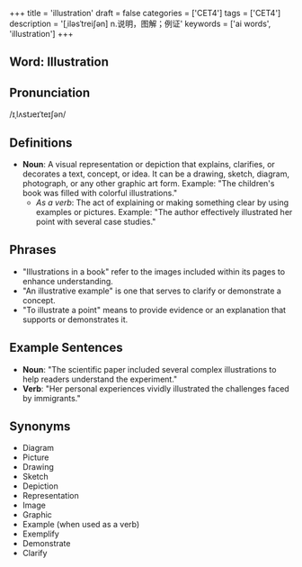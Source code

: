 +++
title = 'illustration'
draft = false
categories = ['CET4']
tags = ['CET4']
description = '[ˌiləsˈtrei∫ən] n.说明，图解；例证'
keywords = ['ai words', 'illustration']
+++

## Word: Illustration

## Pronunciation
/ɪˌlʌstɹeɪˈteɪʃən/

## Definitions
- **Noun**: A visual representation or depiction that explains, clarifies, or decorates a text, concept, or idea. It can be a drawing, sketch, diagram, photograph, or any other graphic art form. Example: "The children's book was filled with colorful illustrations."
  - _As a verb_: The act of explaining or making something clear by using examples or pictures. Example: "The author effectively illustrated her point with several case studies."

## Phrases
- "Illustrations in a book" refer to the images included within its pages to enhance understanding.
- "An illustrative example" is one that serves to clarify or demonstrate a concept.
- "To illustrate a point" means to provide evidence or an explanation that supports or demonstrates it.

## Example Sentences
- **Noun**: "The scientific paper included several complex illustrations to help readers understand the experiment."
- **Verb**: "Her personal experiences vividly illustrated the challenges faced by immigrants."

## Synonyms
- Diagram
- Picture
- Drawing
- Sketch
- Depiction
- Representation
- Image
- Graphic
- Example (when used as a verb)
- Exemplify
- Demonstrate
- Clarify
